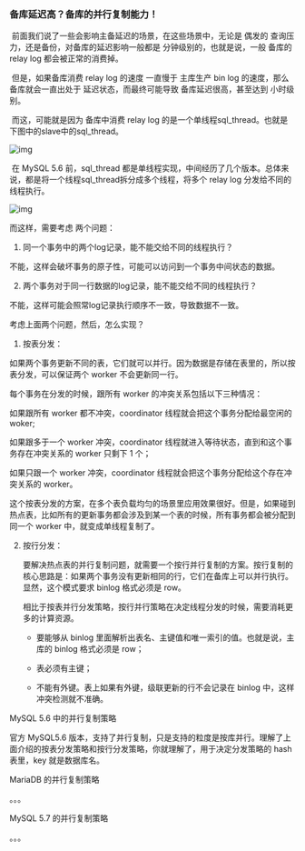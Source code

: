 ### 备库延迟高？备库的并行复制能力！

​	前面我们说了一些会影响主备延迟的场景，在这些场景中，无论是 偶发的 查询压力，还是备份，对备库的延迟影响一般都是 分钟级别的，也就是说，一般 备库的 relay log 都会被正常的消费掉。

​	但是，如果备库消费 relay log 的速度 一直慢于 主库生产 bin log 的速度，那么 备库就会一直出处于 延迟状态，而最终可能导致 备库延迟很高，甚至达到 小时级别。

​	而这，可能就是因为 备库中消费 relay log 的是一个单线程sql_thread。也就是下图中的slave中的sql_thread。

![img](https://static001.geekbang.org/resource/image/1a/ef/1a85a3bac30a32438bfd8862e5a34eef.png)

​	在 MySQL 5.6 前，sql_thread 都是单线程实现，中间经历了几个版本。总体来说，都是将一个线程sql_thread拆分成多个线程，将多个 relay log 分发给不同的线程执行。

![img](https://static001.geekbang.org/resource/image/bc/45/bcf75aa3b0f496699fd7885426bc6245.png)

而这样，需要考虑 两个问题：

1. 同一个事务中的两个log记录，能不能交给不同的线程执行？

不能，这样会破坏事务的原子性，可能可以访问到一个事务中间状态的数据。

2. 两个事务对于同一行数据的log记录，能不能交给不同的线程执行？

不能，这样可能会照常log记录执行顺序不一致，导致数据不一致。



考虑上面两个问题，然后，怎么实现？

1. 按表分发：

如果两个事务更新不同的表，它们就可以并行。因为数据是存储在表里的，所以按表分发，可以保证两个 worker 不会更新同一行。

每个事务在分发的时候，跟所有 worker 的冲突关系包括以下三种情况：

如果跟所有 worker 都不冲突，coordinator 线程就会把这个事务分配给最空闲的 woker;

如果跟多于一个 worker 冲突，coordinator 线程就进入等待状态，直到和这个事务存在冲突关系的 worker 只剩下 1 个；

如果只跟一个 worker 冲突，coordinator 线程就会把这个事务分配给这个存在冲突关系的 worker。

这个按表分发的方案，在多个表负载均匀的场景里应用效果很好。但是，如果碰到热点表，比如所有的更新事务都会涉及到某一个表的时候，所有事务都会被分配到同一个 worker 中，就变成单线程复制了。

2. 按行分发：

    要解决热点表的并行复制问题，就需要一个按行并行复制的方案。按行复制的核心思路是：如果两个事务没有更新相同的行，它们在备库上可以并行执行。显然，这个模式要求 binlog 格式必须是 row。

    相比于按表并行分发策略，按行并行策略在决定线程分发的时候，需要消耗更多的计算资源。

    - 要能够从 binlog 里面解析出表名、主键值和唯一索引的值。也就是说，主库的 binlog 格式必须是 row；

    - 表必须有主键；

    - 不能有外键。表上如果有外键，级联更新的行不会记录在 binlog 中，这样冲突检测就不准确。

MySQL 5.6 中的并行复制策略

官方 MySQL5.6 版本，支持了并行复制，只是支持的粒度是按库并行。理解了上面介绍的按表分发策略和按行分发策略，你就理解了，用于决定分发策略的 hash 表里，key 就是数据库名。

MariaDB 的并行复制策略

。。。

MySQL 5.7 的并行复制策略

。。。